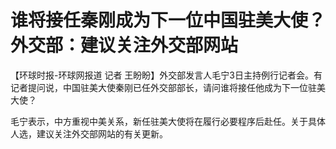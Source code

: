 # 谁将接任秦刚成为下一位中国驻美大使？外交部：建议关注外交部网站

【环球时报-环球网报道 记者 王盼盼】外交部发言人毛宁3日主持例行记者会。有记者提问说，中国驻美大使秦刚已任外交部部长，请问谁将接任他成为下一位驻美大使？

毛宁表示，中方重视中美关系，新任驻美大使将在履行必要程序后赴任。关于具体人选，建议关注外交部网站的有关更新。

